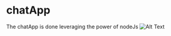# chatApp
The chatApp is done leveraging the power of nodeJs 
![Alt Text](https://github.com/salmoon7/chatApp/issues/1#issue-1932123852)
